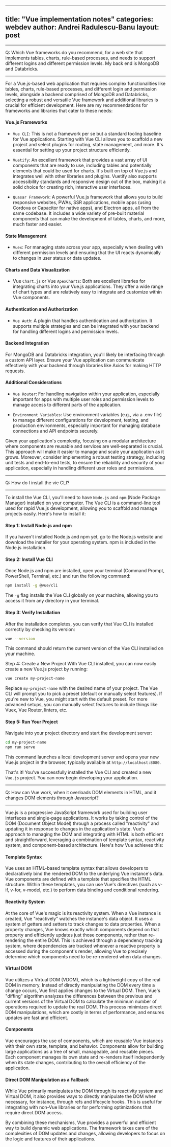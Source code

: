 
---
title: "Vue implementation notes"
categories: webdev
author: Andrei Radulescu-Banu
layout: post
---

---

Q: Which Vue frameworks do you recommend, for a web site that implements tables, charts, rule-based processes, and needs to support different logins and different permission levels. My back end is MongoDB and Databricks.

---

For a Vue.js-based web application that requires complex functionalities like tables, charts, rule-based processes, and different login and permission levels, alongside a backend comprised of MongoDB and Databricks, selecting a robust and versatile Vue framework and additional libraries is crucial for efficient development. Here are my recommendations for frameworks and libraries that cater to these needs:

#### Vue.js Frameworks

* `Vue CLI`: This is not a framework per se but a standard tooling baseline for Vue applications. Starting with Vue CLI allows you to scaffold a new project and select plugins for routing, state management, and more. It's essential for setting up your project structure efficiently.

* `Vuetify`: An excellent framework that provides a vast array of UI components that are ready to use, including tables and potentially elements that could be used for charts. It's built on top of Vue.js and integrates well with other libraries and plugins. Vuetify also supports accessibility standards and responsive design out of the box, making it a solid choice for creating rich, interactive user interfaces.

* `Quasar Framework`: A powerful Vue.js framework that allows you to build responsive websites, PWAs, SSR applications, mobile apps (using Cordova or Capacitor for native apps), and Electron apps, all from the same codebase. It includes a wide variety of pre-built material components that can make the development of tables, charts, and more, much faster and easier.

#### State Management
* `Vuex`: For managing state across your app, especially when dealing with different permission levels and ensuring that the UI reacts dynamically to changes in user status or data updates.

#### Charts and Data Visualization
* Vue `Chart.js` or Vue `ApexCharts`: Both are excellent libraries for integrating charts into your Vue.js applications. They offer a wide range of chart types and are relatively easy to integrate and customize within Vue components.

#### Authentication and Authorization
* `Vue Auth`: A plugin that handles authentication and authorization. It supports multiple strategies and can be integrated with your backend for handling different logins and permission levels.

#### Backend Integration
For MongoDB and Databricks integration, you'll likely be interfacing through a custom API layer. Ensure your Vue application can communicate effectively with your backend through libraries like Axios for making HTTP requests.

#### Additional Considerations
* `Vue Router`: For handling navigation within your application, especially important for apps with multiple user roles and permission levels to manage access to different parts of the application.

* `Environment Variables`: Use environment variables (e.g., via a .env file) to manage different configurations for development, testing, and production environments, especially important for managing database connections and API endpoints securely.

Given your application's complexity, focusing on a modular architecture where components are reusable and services are well-separated is crucial. This approach will make it easier to manage and scale your application as it grows. Moreover, consider implementing a robust testing strategy, including unit tests and end-to-end tests, to ensure the reliability and security of your application, especially in handling different user roles and permissions.

---

Q: How do I install the vie CLI?

---

To install the Vue CLI, you'll need to have `Node.js` and `npm` (Node Package Manager) installed on your computer. The Vue CLI is a command-line tool used for rapid Vue.js development, allowing you to scaffold and manage projects easily. Here's how to install it:

#### Step 1: Install Node.js and npm
If you haven't installed Node.js and npm yet, go to the Node.js website and download the installer for your operating system. npm is included in the Node.js installation.

#### Step 2: Install Vue CLI
Once Node.js and npm are installed, open your terminal (Command Prompt, PowerShell, Terminal, etc.) and run the following command:

```bash
npm install -g @vue/cli
```

The `-g` flag installs the Vue CLI globally on your machine, allowing you to access it from any directory in your terminal.

#### Step 3: Verify Installation
After the installation completes, you can verify that Vue CLI is installed correctly by checking its version:

```bash
vue --version
```

This command should return the current version of the Vue CLI installed on your machine.

Step 4: Create a New Project
With Vue CLI installed, you can now easily create a new Vue.js project by running:

```bash
vue create my-project-name
```

Replace `my-project-name` with the desired name of your project. The Vue CLI will prompt you to pick a preset (default or manually select features). If you're new to Vue, you might start with the default preset. For more advanced setups, you can manually select features to include things like Vuex, Vue Router, linters, etc.

#### Step 5: Run Your Project
Navigate into your project directory and start the development server:

```bash
cd my-project-name
npm run serve
```

This command launches a local development server and opens your new Vue.js project in the browser, typically available at `http://localhost:8080`.

That's it! You've successfully installed the Vue CLI and created a new `Vue.js` project. You can now begin developing your application.

---

Q: How can Vue work, when it overloads DOM elements in HTML, and it changes DOM elements through Javascript?

---

Vue.js is a progressive JavaScript framework used for building user interfaces and single-page applications. It works by taking control of the DOM (Document Object Model) through a process called "reactivity" and updating it in response to changes in the application's state. Vue's approach to managing the DOM and integrating with HTML is both efficient and straightforward, leveraging a combination of template syntax, reactivity system, and component-based architecture. Here's how Vue achieves this:

#### Template Syntax

Vue uses an HTML-based template syntax that allows developers to declaratively bind the rendered DOM to the underlying Vue instance's data. Vue components are defined with a template that specifies the HTML structure. Within these templates, you can use Vue's directives (such as v-if, v-for, v-model, etc.) to perform data binding and conditional rendering.

#### Reactivity System

At the core of Vue's magic is its reactivity system. When a Vue instance is created, Vue "reactively" watches the instance's data object. It uses a system of getters and setters to track changes to data properties. When a property changes, Vue knows exactly which components depend on that property and efficiently updates just those components, rather than re-rendering the entire DOM. This is achieved through a dependency tracking system, where dependencies are tracked whenever a reactive property is accessed during the component's render, allowing Vue to precisely determine which components need to be re-rendered when data changes.

#### Virtual DOM

Vue utilizes a Virtual DOM (VDOM), which is a lightweight copy of the real DOM in memory. Instead of directly manipulating the DOM every time a change occurs, Vue first applies changes to the Virtual DOM. Then, Vue's "diffing" algorithm analyzes the differences between the previous and current versions of the Virtual DOM to calculate the minimum number of operations required to update the real DOM. This process minimizes direct DOM manipulations, which are costly in terms of performance, and ensures updates are fast and efficient.

#### Components

Vue encourages the use of components, which are reusable Vue instances with their own state, template, and behavior. Components allow for building large applications as a tree of small, manageable, and reusable pieces. Each component manages its own state and re-renders itself independently when its state changes, contributing to the overall efficiency of the application.

#### Direct DOM Manipulation as a Fallback

While Vue primarily manipulates the DOM through its reactivity system and Virtual DOM, it also provides ways to directly manipulate the DOM when necessary, for instance, through refs and lifecycle hooks. This is useful for integrating with non-Vue libraries or for performing optimizations that require direct DOM access.

By combining these mechanisms, Vue provides a powerful and efficient way to build dynamic web applications. The framework takes care of the complexities of DOM updates and changes, allowing developers to focus on the logic and features of their applications.